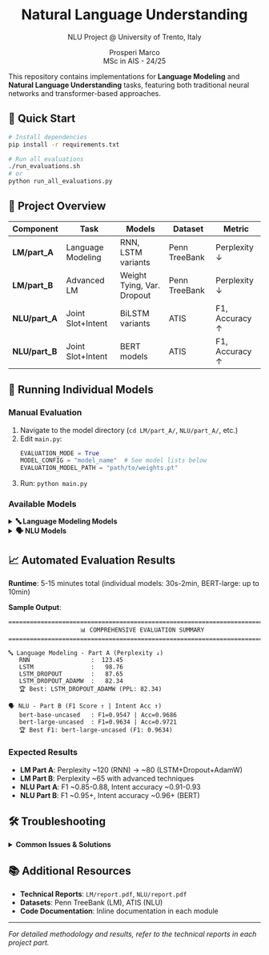 <p align='center'>
    <h1 align="center">Natural Language Understanding</h1>
    <p align="center">
    NLU Project @ University of Trento, Italy
    </p>
    <p align='center'>
      Prosperi Marco <br>
      MSc in AIS - 24/25
    </p>   
</p>


This repository contains implementations for **Language Modeling** and **Natural Language Understanding** tasks, featuring both traditional neural networks and transformer-based approaches.

## 🚀 Quick Start

```bash
# Install dependencies
pip install -r requirements.txt

# Run all evaluations
./run_evaluations.sh
# or
python run_all_evaluations.py
```

## 📁 Project Overview

| Component | Task | Models | Dataset | Metric |
|-----------|------|--------|---------|--------|
| **LM/part_A** | Language Modeling | RNN, LSTM variants | Penn TreeBank | Perplexity ↓ |
| **LM/part_B** | Advanced LM | Weight Tying, Var. Dropout | Penn TreeBank | Perplexity ↓ |
| **NLU/part_A** | Joint Slot+Intent | BiLSTM variants | ATIS | F1, Accuracy ↑ |
| **NLU/part_B** | Joint Slot+Intent | BERT models | ATIS | F1, Accuracy ↑ |

## 🔧 Running Individual Models

### Manual Evaluation
1. Navigate to the model directory (`cd LM/part_A/`, `NLU/part_A/`, etc.)
2. Edit `main.py`:
   ```python
   EVALUATION_MODE = True
   MODEL_CONFIG = "model_name"  # See model lists below
   EVALUATION_MODEL_PATH = "path/to/weights.pt"
   ```
3. Run: `python main.py`

### Available Models

<details>
<summary><b>🔤 Language Modeling Models</b></summary>

**LM Part A** (`cd LM/part_A/`):
- `RNN` → `bin/RNN_baseline/weights.pt`
- `LSTM` → `bin/LSTM/weights.pt`
- `LSTM_DROPOUT` → `bin/LSTM_Drop/weights.pt`
- `LSTM_DROPOUT_ADAMW` → `bin/LSTM_Drop_AdamW/weights.pt`

**LM Part B** (`cd LM/part_B/`):
- `BASE` → `bin/LSTM_WT/weights.pt`
- `VARDROP` → `bin/LSTM_WT_VD/weights.pt`
- `FULL` → `bin/LSTM_WT_VD_avSGD/weights.pt`

</details>

<details>
<summary><b>🗣️ NLU Models</b></summary>

**NLU Part A** (`cd NLU/part_A/`):
- `IAS_BASELINE` → `bin/IAS_BASELINE/weights_1.pt`
- `IAS_BIDIR` → `bin/IAS_BIDIR/weights_1.pt`
- `IAS_BIDIR_DROPOUT` → `bin/IAS_BIDIR_DROPOUT/weights_1.pt`

**NLU Part B** (`cd NLU/part_B/`):
- BERT-base → `bin/bert-base/weights.pt`
- BERT-large → `bin/bert-large/weights.pt`

</details>

## 📈 Automated Evaluation Results

**Runtime**: 5-15 minutes total (individual models: 30s-2min, BERT-large: up to 10min)

**Sample Output**:
```
================================================================================
                    📊 COMPREHENSIVE EVALUATION SUMMARY                    
================================================================================

🔤 Language Modeling - Part A (Perplexity ↓)
   RNN                 :  123.45
   LSTM                :   98.76
   LSTM_DROPOUT        :   87.65
   LSTM_DROPOUT_ADAMW  :   82.34
   🏆 Best: LSTM_DROPOUT_ADAMW (PPL: 82.34)

🗣️ NLU - Part B (F1 Score ↑ | Intent Acc ↑)
   bert-base-uncased   : F1=0.9547 | Acc=0.9686
   bert-large-uncased  : F1=0.9634 | Acc=0.9721
   🏆 Best F1: bert-large-uncased (F1: 0.9634)
```

### Expected Results
- **LM Part A**: Perplexity ~120 (RNN) → ~80 (LSTM+Dropout+AdamW)
- **LM Part B**: Perplexity ~65 with advanced techniques
- **NLU Part A**: F1 ~0.85-0.88, Intent accuracy ~0.91-0.93
- **NLU Part B**: F1 ~0.95+, Intent accuracy ~0.96+ (BERT)

## 🛠️ Troubleshooting

<details>
<summary><b>Common Issues & Solutions</b></summary>

**Missing Model Files**:
```
⚠️ Model file not found: LM/part_A/bin/RNN_baseline/weights.pt
```
→ Ensure all models have been trained and saved

**Import/CUDA Errors**:
→ Run scripts from correct directories; models auto-fallback to CPU

**Version Compatibility**:
→ BERT models handle missing keys automatically with `strict=False`

**Debugging**:
```bash
python run_all_evaluations.py 2>&1 | tee evaluation_log.txt
```

</details>

## 📚 Additional Resources

- **Technical Reports**: `LM/report.pdf`, `NLU/report.pdf`
- **Datasets**: Penn TreeBank (LM), ATIS (NLU)
- **Code Documentation**: Inline documentation in each module

---

*For detailed methodology and results, refer to the technical reports in each project part.*